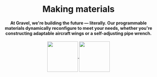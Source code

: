 <br><br><br><br><br><br><br><br><br>
<center><b><h1>Making materials
  <span
     class="txt-rotate"
     data-period="2000"
     data-rotate='[ "intelligent.", "reconfigurable.", "autonomous.", "responsive.", "digital.", "work for you." ]'>
  </span>
</h1></b></center>
<div class="spacer"></div>
<center><h4>At Gravel, we're building the future — literally. Our programmable materials dynamically reconfigure to meet your needs, whether you're constructing adaptable aircraft wings or a self-adjusting pipe wrench.</h4></center>
<div class="spacer"></div>
<center>
  <a href="https://tally.so/r/3XLo1d" target="_blank" rel="noopener noreferrer">
    <img src="https://user-images.githubusercontent.com/126240516/221166843-9c5dca21-7bfd-4a90-841a-bc81f20f6893.png" height="100" align="center">
  </a>
  <a href="https://time.is" target="_blank" rel="noopener noreferrer">
     <img src="https://user-images.githubusercontent.com/126240516/221331912-654a7405-0a56-4b05-aa43-c7d012adaab1.png" height="100" align="center">
  </a>
</center>
